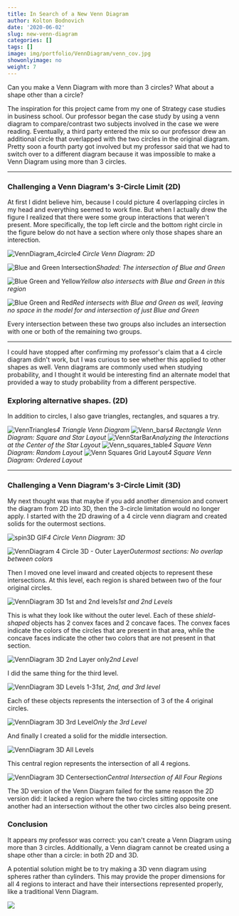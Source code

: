 ```yaml
---
title: In Search of a New Venn Diagram
author: Kolton Bodnovich
date: '2020-06-02'
slug: new-venn-diagram
categories: []
tags: []
image: img/portfolio/VennDiagram/venn_cov.jpg
showonlyimage: no
weight: 7
---
```


Can you make a Venn Diagram with more than 3 circles? What about a shape other than a circle? 

<!--more-->

The inspiration for this project came from my one of Strategy case studies in business school. Our professor began the case study by using a venn diagram to compare/contrast two subjects involved in the case we were reading. Eventually, a third party entered the mix so our professor drew an additional circle that overlapped with the two circles in the original diagram. Pretty soon a fourth party got involved but my professor said that we had to switch over to a different diagram because it was impossible to make a Venn Diagram using more than 3 circles. 

*********


### Challenging a Venn Diagram's 3-Circle Limit (2D)

At first I didnt believe him, because I could picture 4 overlapping circles in my head and everything seemed to work fine. But when I actually drew the figure I realized that there were some group interactions that weren't present. More specifically, the top left circle and the bottom right circle in the figure below do not have a section where only those shapes share an interection. 

![VennDiagram_4circle](/portfolio/VennDiagram_files/venn_4circle.png)*4 Circle Venn Diagram: 2D*

![Blue and Green Intersection](/portfolio/VennDiagram_files/venn_expl_fail.png)*Shaded: The intersection of Blue and Green*

![Blue Green and Yellow](/portfolio/VennDiagram_files/venn_expl_fail_yellow.png)*Yellow also intersects with Blue and Green in this region*

![Blue Green and Red](/portfolio/VennDiagram_files/venn_expl_fail_red.png)*Red intersects with Blue and Green as well, leaving no space in the model for and intersection of just Blue and Green*

Every intersection between these two groups also includes an intersection with one or both of the remaining two groups. 

*******

I could have stopped after confirming my professor's claim that a 4 circle diagram didn't work, but I was curious to see whether this applied to other shapes as well. Venn diagrams are commonly used when studying probability, and I thought it would be interesting find an alternate model that provided a way to study probability from a different perspective. 

### Exploring alternative shapes. (2D)

In addition to circles, I also gave triangles, rectangles, and squares a try. 

![VennTriangles](/portfolio/VennDiagram_files/venn_triangle_table.jpg)*4 Triangle Venn Diagram*
![Venn_bars](/portfolio/VennDiagram_files/venn_bars_square_star.jpg)*4 Rectangle Venn Diagram: Square and Star Layout*
![VennStarBar](/portfolio/VennDiagram_files/venn_bars_starred.jpg)*Analyzing the Interactions at the Center of the Star Layout* 
![Venn_squares_table](/portfolio/VennDiagram_files/venn_squares_table.jpg)*4 Square Venn Diagram: Random Layout*
![Venn Squares Grid Layout](/portfolio/VennDiagram_files/venn_squares_ordered.jpg)*4 Square Venn Diagram: Ordered Layout*

*********

### Challenging a Venn Diagram's 3-Circle Limit (3D)

My next thought was that maybe if you add another dimension and convert the diagram from 2D into 3D, then the 3-circle limitation would no longer apply. I started with the 2D drawing of a 4 circle venn diagram and created solids for the outermost sections. 

![spin3D GIF](/portfolio/VennDiagram_files/venn_spin3d.gif)*4 Circle Venn Diagram: 3D*

![VennDiagram 4 Circle 3D - Outer Layer](/portfolio/VennDiagram_files/venn_outer_level.png)*Outermost sections: No overlap between colors*

Then I moved one level inward and created objects to represent these intersections. At this level, each region is shared between two of the four original circles. 

![VennDiagram 3D 1st and 2nd levels](/portfolio/VennDiagram_files/venn_3D_levels1_2.png)*1st and 2nd Levels* 

This is what they look like without the outer level. Each of these *shield-shaped* objects has 2 convex faces and 2 concave faces. The convex faces indicate the colors of the circles that are present in that area, while the concave faces indicate the other two colors that are not present in that section. 

![VennDiagram 3D 2nd Layer only](/portfolio/VennDiagram_files/venn_3D_2nd_layer.png)*2nd Level*

I did the same thing for the third level. 

![VennDiagram 3D Levels 1-3](/portfolio/VennDiagram_files/venn_3d_levels_1thru3.png)*1st, 2nd, and 3rd level*

Each of these objects represents the intersection of 3 of the 4 original circles. 

![VennDiagram 3D 3rd Level](/portfolio/VennDiagram_files/venn_3d_3rd_level.png)*Only the 3rd Level*

And finally I created a solid for the middle intersection. 

![VennDiagram 3D All Levels](/portfolio/VennDiagram_files/venn_3d_all_levels.png)

This central region represents the intersection of all 4 regions. 

![VennDiagram 3D Centersection](/portfolio/VennDiagram_files/venn_3d_center.png)*Central Intersection of All Four Regions* 

The 3D version of the Venn Diagram failed for the same reason the 2D version did: it lacked a region where the two circles sitting opposite one another had an intersection without the other two circles also being present. 

### Conclusion

It appears my professor was correct: you can't create a Venn Diagram using more than 3 circles. Additionally, a Venn diagram cannot be created using a shape other than a circle: in both 2D and 3D. 

A potential solution might be to try making a 3D venn diagram using spheres rather than cylinders. This may provide the proper dimensions for all 4 regions to interact and have their intersections represented properly, like a traditional Venn Diagram. 

![](/portfolio/VennDiagram_files/venn_spin3d.gif)


